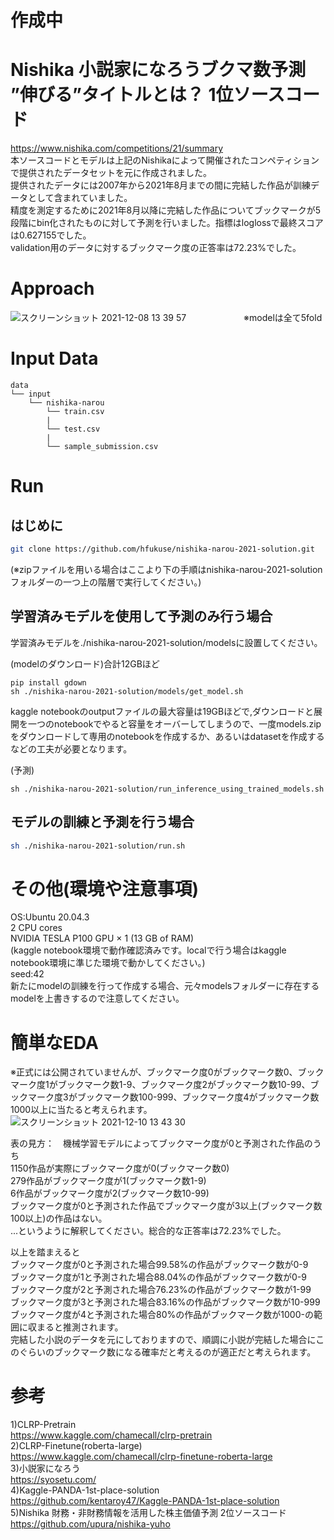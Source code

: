 # 作成中
# Nishika 小説家になろうブクマ数予測 ”伸びる”タイトルとは？ 1位ソースコード
https://www.nishika.com/competitions/21/summary  
本ソースコードとモデルは上記のNishikaによって開催されたコンペティションで提供されたデータセットを元に作成されました。  
提供されたデータには2007年から2021年8月までの間に完結した作品が訓練データとして含まれていました。  
精度を測定するために2021年8月以降に完結した作品についてブックマークが5段階にbin化されたものに対して予測を行いました。指標はloglossで最終スコアは0.627155でした。  
validation用のデータに対するブックマーク度の正答率は72.23%でした。  

# Approach  
![スクリーンショット 2021-12-08 13 39 57](https://user-images.githubusercontent.com/61064493/145149949-e105ff33-a635-4ea4-b198-aee2ac775e67.png)　　
　　
　　※modelは全て5fold
# Input Data  
```
data
└── input
    └── nishika-narou
        └── train.csv
        |
        └── test.csv
        |
        └── sample_submission.csv
```

# Run  
## はじめに  
```bash
git clone https://github.com/hfukuse/nishika-narou-2021-solution.git
```
(※zipファイルを用いる場合はここより下の手順はnishika-narou-2021-solutionフォルダーの一つ上の階層で実行してください。)

## 学習済みモデルを使用して予測のみ行う場合  
学習済みモデルを./nishika-narou-2021-solution/modelsに設置してください。  
  
(modelのダウンロード)合計12GBほど  
```
pip install gdown
sh ./nishika-narou-2021-solution/models/get_model.sh
```  
kaggle notebookのoutputファイルの最大容量は19GBほどで,ダウンロードと展開を一つのnotebookでやると容量をオーバーしてしまうので、一度models.zipをダウンロードして専用のnotebookを作成するか、あるいはdatasetを作成するなどの工夫が必要となります。  
  
(予測)  
```
sh ./nishika-narou-2021-solution/run_inference_using_trained_models.sh
```
  
## モデルの訓練と予測を行う場合  
```bash
sh ./nishika-narou-2021-solution/run.sh
```
  
# その他(環境や注意事項)
OS:Ubuntu 20.04.3    
2 CPU cores  
NVIDIA TESLA P100 GPU × 1 (13 GB of RAM)  
(kaggle notebook環境で動作確認済みです。localで行う場合はkaggle notebook環境に準じた環境で動かしてください。)  
seed:42  
新たにmodelの訓練を行って作成する場合、元々modelsフォルダーに存在するmodelを上書きするので注意してください。  
# 簡単なEDA  
※正式には公開されていませんが、ブックマーク度0がブックマーク数0、ブックマーク度1がブックマーク数1-9、ブックマーク度2がブックマーク数10-99、ブックマーク度3がブックマーク数100-999、ブックマーク度4がブックマーク数1000以上に当たると考えられます。  
![スクリーンショット 2021-12-10 13 43 30](https://user-images.githubusercontent.com/61064493/145518508-433ebb61-3997-475a-9271-2deac73fee36.png)  
  
表の見方：　機械学習モデルによってブックマーク度が0と予測された作品のうち  
1150作品が実際にブックマーク度が0(ブックマーク数0)  
279作品がブックマーク度が1(ブックマーク数1-9)  
6作品がブックマーク度が2(ブックマーク数10-99)  
ブックマーク度が0と予測された作品でブックマーク度が3以上(ブックマーク数100以上)の作品はない。  
...というように解釈してください。総合的な正答率は72.23%でした。  
  
以上を踏まえると  
ブックマーク度が0と予測された場合99.58%の作品がブックマーク数が0-9  
ブックマーク度が1と予測された場合88.04%の作品がブックマーク数が0-9  
ブックマーク度が2と予測された場合76.23%の作品がブックマーク数が1-99  
ブックマーク度が3と予測された場合83.16%の作品がブックマーク数が10-999  
ブックマーク度が4と予測された場合80%の作品がブックマーク数が1000-の範囲に収まると推測されます。  
完結した小説のデータを元にしておりますので、順調に小説が完結した場合にこのぐらいのブックマーク数になる確率だと考えるのが適正だと考えられます。  

# 参考  
1)CLRP-Pretrain  
https://www.kaggle.com/chamecall/clrp-pretrain  
2)CLRP-Finetune(roberta-large)  
https://www.kaggle.com/chamecall/clrp-finetune-roberta-large  
3)小説家になろう  
https://syosetu.com/  
4)Kaggle-PANDA-1st-place-solution  
https://github.com/kentaroy47/Kaggle-PANDA-1st-place-solution  
5)Nishika 財務・非財務情報を活用した株主価値予測 2位ソースコード  
https://github.com/upura/nishika-yuho  
